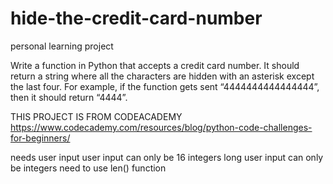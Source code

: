 # hide-the-credit-card-number
personal learning project

Write a function in Python that accepts a credit card number. It should return a string where all the characters are hidden with an asterisk except the last four. For example, if the function gets sent “4444444444444444”, then it should return “4444”.

THIS PROJECT IS FROM CODEACADEMY
https://www.codecademy.com/resources/blog/python-code-challenges-for-beginners/

needs user input
user input can only be 16 integers long
user input can only be integers
need to use len() function